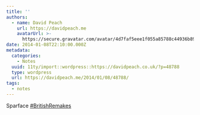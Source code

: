 ```yaml
---
title: ''
authors:
  - name: David Peach
    url: https://davidpeach.me
    avatarUrl: >-
      https://secure.gravatar.com/avatar/4d7faf5eee1f055a85788c44936b8995eaab6dfb004e7854ec747ccb272e91ee?s=96&d=mm&r=g
date: 2014-01-08T22:10:00.000Z
metadata:
  categories:
    - Notes
  uuid: 11ty/import::wordpress::https://davidpeach.co.uk/?p=48788
  type: wordpress
  url: https://davidpeach.me/2014/01/08/48788/
tags:
  - notes
---
```

Sparface [#BritishRemakes](https://twitter.com/search?q=%23BritishRemakes)